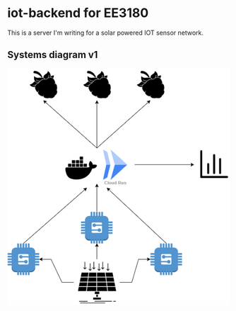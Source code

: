 # iot-backend for EE3180
This is a server I'm writing for a solar powered IOT sensor network.

## Systems diagram v1
![image](./assets/iot1.png)
